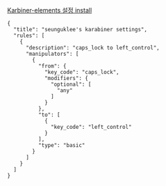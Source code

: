 
[Karbiner-elements 설정 install](https://genesy.github.io/karabiner-complex-rules-generator/#eyJ0aXRsZSI6InNldW5ndWtsZWUncyBrYXJhYmluZXIgc2V0dGluZ3MiLCJydWxlcyI6W3siZGVzY3JpcHRpb24iOiJjYXBzX2xvY2sgdG8gbGVmdF9jb250cm9sIiwibWFuaXB1bGF0b3JzIjpbeyJmcm9tIjp7ImtleV9jb2RlIjoiY2Fwc19sb2NrIiwibW9kaWZpZXJzIjp7Im9wdGlvbmFsIjpbImFueSJdfX0sInRvIjpbeyJrZXlfY29kZSI6ImxlZnRfY29udHJvbCJ9XSwidHlwZSI6ImJhc2ljIn1dfV19)

```
{
  "title": "seunguklee's karabiner settings",
  "rules": [
    {
      "description": "caps_lock to left_control",
      "manipulators": [
        {
          "from": {
            "key_code": "caps_lock",
            "modifiers": {
              "optional": [
                "any"
              ]
            }
          },
          "to": [
            {
              "key_code": "left_control"
            }
          ],
          "type": "basic"
        }
      ]
    }
  ]
}
```